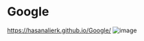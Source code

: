 # Google
https://hasanalierk.github.io/Google/
![image](https://user-images.githubusercontent.com/118939050/215112825-a5b08536-97a3-4422-a637-86769edd9840.png)
